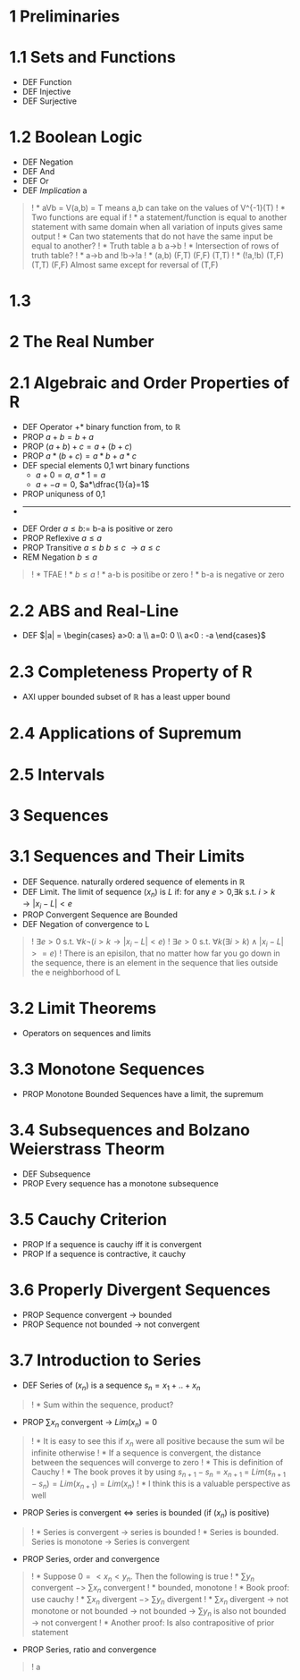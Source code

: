 # 1 Preliminaries

# 1.1 Sets and Functions
* DEF Function
* DEF Injective
* DEF Surjective

# 1.2 Boolean Logic
* DEF Negation
* DEF And
* DEF Or
* DEF _Implication_ a
>! * aVb = V(a,b) = T means a,b can take on the values of V^{-1}(T)
>! * Two functions are equal if 
>! * a statement/function is equal to another statement with same domain when all variation of inputs gives same output
>!  * Can two statements that do not have the same input be equal to another?
>! * Truth table a b a->b
>! * Intersection of rows of truth table?
>! * a->b and !b->!a
>!   *   (a,b) (F,T) (F,F) (T,T)
>!   * (!a,!b) (T,F) (T,T) (F,F) Almost same except for reversal of (T,F)

# 1.3

# 2 The Real Number

# 2.1 Algebraic and Order Properties of R
* DEF Operator $+ *$ binary function from, to $\mathbb{R}$
* PROP $a+b = b+a$
* PROP $(a+b)+c = a+(b+c)$
* PROP $a*(b+c) = a*b + a*c$
* DEF special elements 0,1 wrt binary functions
  * $a+0=a$, $a*1=a$
  * $a+-a=0$, $a*\dfrac{1}{a}=1$
* PROP uniquness of 0,1
* ---
* DEF Order $a \leq b :=$ b-a is positive or zero 
* PROP Reflexive $a \leq a$
* PROP Transitive $a \leq b$ $b \leq c$ $\rightarrow a \leq c$
* REM Negation $b \leq a$
>! * TFAE
>! * $b \leq a$
>! * a-b is positibe or zero
>! * b-a is negative or zero

# 2.2 ABS and Real-Line
* DEF $|a| = \begin{cases} a>0: a \\ a=0: 0 \\ a<0 : -a  \end{cases}$

# 2.3 Completeness Property of R
* AXI upper bounded subset of $\mathbb{R}$ has a least upper bound

# 2.4 Applications of Supremum

# 2.5 Intervals

# 3 Sequences

# 3.1 Sequences and Their Limits
* DEF Sequence. naturally ordered sequence of elements in $\mathbb{R}$
* DEF Limit. The limit of sequence $(x_n)$ is $L$ if: for any $e>0$,$\exists k$ s.t. $i>k \rightarrow |x_i-L|<e$
* PROP Convergent Sequence are Bounded
* DEF Negation of convergence to L
>! $\exists e>0$ s.t. $\forall k \neg (i>k \rightarrow |x_i-L|<e)$
>! $\exists e>0$ s.t. $\forall k ( \exists i>k) \land |x_i-L|>=e )$
>! There is an episilon, that no matter how far you go down in the sequence, there is an element in the sequence that lies outside the e neighborhood of L

# 3.2 Limit Theorems
* Operators on sequences and limits

# 3.3 Monotone Sequences
* PROP Monotone Bounded Sequences have a limit, the supremum

# 3.4 Subsequences and Bolzano Weierstrass Theorm
* DEF Subsequence
* PROP Every sequence has a monotone subsequence

# 3.5 Cauchy Criterion
* PROP If a sequence is cauchy iff it is convergent
* PROP If a sequence is contractive, it cauchy

# 3.6 Properly Divergent Sequences
* PROP Sequence convergent $\rightarrow$ bounded
* PROP Sequence not bounded $\rightarrow$ not convergent

# 3.7 Introduction to Series
* DEF Series of $(x_n)$ is a sequence $s_n=x_1+..+x_n$
>! * Sum within the sequence, product?
* PROP $\sum{x_n}$ convergent $\rightarrow$ $Lim(x_n)=0$
>! * It is easy to see this if $x_n$ were all positive because the sum wil be infinite otherwise
>! * If a sequence is convergent, the distance between the sequences will converge to zero
>!  * This is definition of Cauchy 
>! * The book proves it by using $s_{n+1} - s_{n} = x_{n+1}$ = $Lim(s_{n+1} - s_{n}) = Lim(x_{n+1}) = Lim(x_n)$
>!  * I think this is a valuable perspective as well
* PROP Series is convergent $\iff$ series is bounded (if $(x_n)$ is positive)
>! * Series is convergent -> series is bounded
>! * Series is bounded. Series is monotone -> Series is convergent
* PROP Series, order and convergence
>! * Suppose $0 =< x_n < y_n$. Then the following is true
>!  * $\sum{y_n}$ convergent $->$ $\sum{x_n}$ convergent
>!  * bounded, monotone
>!  * Book proof: use cauchy 
>! * $\sum{x_n}$ divergent $->$ $\sum{y_n}$ divergent
>!  * $\sum{x_n}$ divergent -> not monotone or not bounded -> not bounded -> $\sum{y_n}$ is also not bounded -> not convergent
>!  * Another proof: Is also contrapositive of prior statement
* PROP Series, ratio and convergence
>! a
